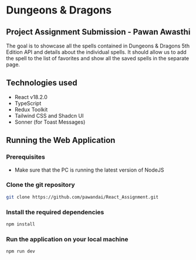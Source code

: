 # Dungeons & Dragons

## Project Assignment Submission - Pawan Awasthi

The goal is to showcase all the spells contained in Dungeons & Dragons 5th Edition API and details about the individual spells. It should allow us to add the spell to the list of favorites and show all the saved spells in the separate page.

## Technologies used

- React v18.2.0
- TypeScript
- Redux Toolkit
- Tailwind CSS and Shadcn UI
- Sonner (for Toast Messages)

## Running the Web Application

### Prerequisites

- Make sure that the PC is running the latest version of NodeJS

### Clone the git repository

```bash
git clone https://github.com/pawandai/React_Assignment.git
```

### Install the required dependencies

```bash
npm install
```

### Run the application on your local machine

```bash
npm run dev
```
